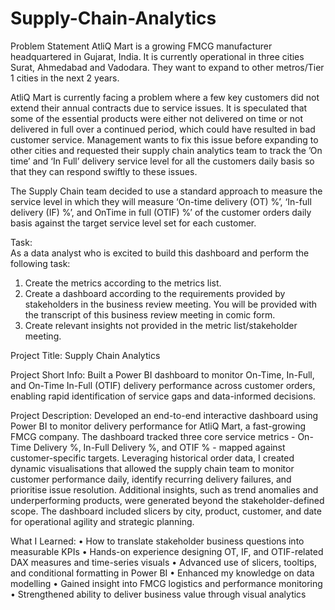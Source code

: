 # Supply-Chain-Analytics

Problem Statement
AtliQ Mart is a growing FMCG manufacturer headquartered in Gujarat, India. It is currently operational in three cities Surat, Ahmedabad and Vadodara. They want to expand to other metros/Tier 1 cities in the next 2 years.

AtliQ Mart is currently facing a problem where a few key customers did not extend their annual contracts due to service issues. It is speculated that some of the essential products were either not delivered on time or not delivered in full over a continued period, which could have resulted in bad customer service. Management wants to fix this issue before expanding to other cities and requested their supply chain analytics team to track the ’On time’ and ‘In Full’ delivery service level for all the customers daily basis so that they can respond swiftly to these issues.

The Supply Chain team decided to use a standard approach to measure the service level in which they will measure ‘On-time delivery (OT) %’, ‘In-full delivery (IF) %’, and OnTime in full (OTIF) %’ of the customer orders daily basis against the target service level set for each customer.

Task:  
As a data analyst who is excited to build this dashboard and perform the following task:
1.	Create the metrics according to the metrics list.
2.	Create a dashboard according to the requirements provided by stakeholders in the business review meeting. You will be provided with the transcript of this business review meeting in comic form.
3.	Create relevant insights not provided in the metric list/stakeholder meeting.


Project Title: Supply Chain Analytics 

Project Short Info: 
Built a Power BI dashboard to monitor On-Time, In-Full, and On-Time In-Full (OTIF) delivery performance across customer orders, enabling rapid identification of service gaps and data-informed decisions.

Project Description:
Developed an end-to-end interactive dashboard using Power BI to monitor delivery performance for AtliQ Mart, a fast-growing FMCG company. The dashboard tracked three core service metrics - On-Time Delivery %, In-Full Delivery %, and OTIF % - mapped against customer-specific targets. Leveraging historical order data, I created dynamic visualisations that allowed the supply chain team to monitor customer performance daily, identify recurring delivery failures, and prioritise issue resolution. Additional insights, such as trend anomalies and underperforming products, were generated beyond the stakeholder-defined scope. The dashboard included slicers by city, product, customer, and date for operational agility and strategic planning.

What I Learned:
•	How to translate stakeholder business questions into measurable KPIs
•	Hands-on experience designing OT, IF, and OTIF-related DAX measures and time-series visuals
•	Advanced use of slicers, tooltips, and conditional formatting in Power BI
•	Enhanced my knowledge on data modelling
•	Gained insight into FMCG logistics and performance monitoring
•	Strengthened ability to deliver business value through visual analytics
